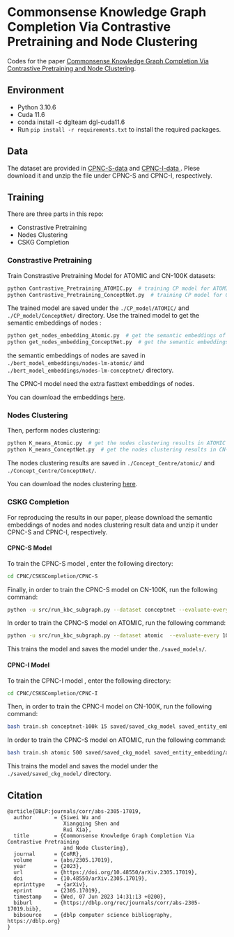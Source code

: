 # Commonsense Knowledge Graph Completion Via Contrastive Pretraining and Node Clustering


Codes for the paper [Commonsense Knowledge Graph Completion Via Contrastive Pretraining and Node Clustering](https://arxiv.org/pdf/2305.17019.pdf). 

## Environment

- Python 3.10.6
- Cuda 11.6
- conda install -c dglteam dgl-cuda11.6 
- Run `pip install -r requirements.txt` to install the required packages.

## Data

The dataset are provided in [CPNC-S-data](https://pan.baidu.com/s/1bHQT9fHtvlgUHf-4NhEmcA?pwd=jgym  ) and [CPNC-I-data ](https://pan.baidu.com/s/1K7pFff0zrxMzpDhmBSHR8Q?pwd=rxpv ). Plese download it and unzip the file under CPNC-S and CPNC-I, respectively.

## Training 

There are three parts in this repo:

- Constrastive Pretraining
- Nodes Clustering
- CSKG Completion

### Constrastive Pretraining

Train Constrastive Pretraining Model for ATOMIC and CN-100K datasets:

```bash
python Contrastive_Pretraining_ATOMIC.py  # training CP model for ATOMIC  datasets
python Contrastive_Pretraining_ConceptNet.py  # training CP model for CN-100K datasets
```

The trained model are saved under the `./CP_model/ATOMIC/`  and `./CP_model/ConceptNet/` directory. Use the trained model to get the semantic embeddings of nodes :

```bash
python get_nodes_embedding_Atomic.py  # get the semantic embeddings of nodes in ATOMIC 
python get_nodes_embedding_ConceptNet.py  # get the semantic embeddings of nodes in CN-100K
```

the semantic embeddings of nodes are saved in `./bert_model_embeddings/nodes-lm-atomic/`  and `./bert_model_embeddings/nodes-lm-conceptnet/` directory.

The CPNC-I model need the extra fasttext embeddings of nodes.

You can download the embeddings [here]( https://pan.baidu.com/s/1tb_VDern8FO2NI8FwNaNpg?pwd=c8c5).

###  Nodes Clustering

Then, perform nodes clustering:

```bash
python K_means_Atomic.py  # get the nodes clustering results in ATOMIC
python K_means_ConceptNet.py  # get the nodes clustering results in CN-100K
```

The nodes clustering results are saved in `./Concept_Centre/atomic/`  and `./Concept_Centre/ConceptNet/`.

You can download the nodes clustering [here](https://pan.baidu.com/s/1AiX-wfZTDiB9lcaZJ2pSsQ?pwd=legy ).

### CSKG Completion

For reproducing the results in our paper, please download the semantic embeddings of nodes and nodes clustering result data and unzip it under CPNC-S and CPNC-I, respectively.

#### CPNC-S Model

To train the CPNC-S model ,  enter the following directory:

```bash
cd CPNC/CSKGCompletion/CPNC-S
```

Finally, in order to train the CPNC-S model on CN-100K, run the following command:

```bash
python -u src/run_kbc_subgraph.py --dataset conceptnet --evaluate-every 10 --n-layers 2 --graph-batch-size 60000  --bert_concat --Concept_center_path '../../Concept_Centre/ConceptNet/'
```

In order to train the CPNC-S model on ATOMIC, run the following command:

```bash
python -u src/run_kbc_subgraph.py --dataset atomic  --evaluate-every 10 --n-layers 2 --graph-batch-size 20000  --bert_concat --Concept_center_path '../../Concept_Centre/atomic/'
```

This trains the model and saves the model under the`./saved_models/`.

#### CPNC-I Model

To train the CPNC-I model ,  enter the following directory:

```bash
cd CPNC/CSKGCompletion/CPNC-I
```

Then, in order to train the CPNC-I model on CN-100K, run the following command:

```bash
bash train.sh conceptnet-100k 15 saved/saved_ckg_model saved_entity_embedding/conceptnet/cn_bert_emb_dict.pkl 500 256 100 ConvTransE 10 1234 1e-20 0.25 0.25 0.25 0.0003 1024 Adam 5 300 RWGCN_NET 50000 1324 ../../bert_model_embeddings/nodes-lm-conceptnet/cn_fasttext_dict.pkl 300 0.2 5 100 50 0.1 ../../Concept_Centre/ConceptNet/
```

In order to train the CPNC-S model on ATOMIC, run the following command:

```bash
bash train.sh atomic 500 saved/saved_ckg_model saved_entity_embedding/atomic/at_bert_emb_dict.pkl 500 256 100 ConvTransE 10 1234 1e-20 0.20 0.20 0.20 0.0001 1024 Adam 5 300 RWGCN_NET 50000 1324 ../../bert_model_embeddings/nodes-lm-atomic/at_fasttext_dict.pkl 300 0.2 3 100 50 0.1 ../../Concept_Centre/atomic/
```

This trains the model and saves the model under the `./saved/saved_ckg_model/` directory.

## Citation

```
@article{DBLP:journals/corr/abs-2305-17019,
  author       = {Siwei Wu and
                  Xiangqing Shen and
                  Rui Xia},
  title        = {Commonsense Knowledge Graph Completion Via Contrastive Pretraining
                  and Node Clustering},
  journal      = {CoRR},
  volume       = {abs/2305.17019},
  year         = {2023},
  url          = {https://doi.org/10.48550/arXiv.2305.17019},
  doi          = {10.48550/arXiv.2305.17019},
  eprinttype    = {arXiv},
  eprint       = {2305.17019},
  timestamp    = {Wed, 07 Jun 2023 14:31:13 +0200},
  biburl       = {https://dblp.org/rec/journals/corr/abs-2305-17019.bib},
  bibsource    = {dblp computer science bibliography, https://dblp.org}
}
```
